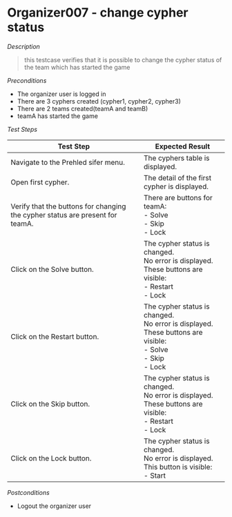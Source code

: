 # Organizer007 - change cypher status

*Description*
>this testcase verifies that it is possible to change the cypher status of the team which has started the game

*Preconditions*
* The organizer user is logged in
* There are 3 cyphers created (cypher1, cypher2, cypher3)
* There are 2 teams created(teamA and teamB)
* teamA has started the game

*Test Steps*

|Test Step|Expected Result|
|---------|---------------|
|Navigate to the Prehled sifer menu.|The cyphers table is displayed.|
|Open first cypher.|The detail of the first cypher is displayed.|
|Verify that the buttons for changing the cypher status are present for teamA.|There are buttons for teamA:<br>- Solve<br>- Skip<br>- Lock|
|Click on the Solve button.|The cypher status is changed.<br>No error is displayed.<br>These buttons are visible:<br>- Restart<br>- Lock|
|Click on the Restart button.|The cypher status is changed.<br>No error is displayed.<br>These buttons are visible:<br>- Solve<br>- Skip<br>- Lock|
|Click on the Skip button.|The cypher status is changed.<br>No error is displayed.<br>These buttons are visible:<br>- Restart<br>- Lock|
|Click on the Lock button.|The cypher status is changed.<br>No error is displayed.<br>This button is visible:<br>- Start|

*Postconditions*
* Logout the organizer user